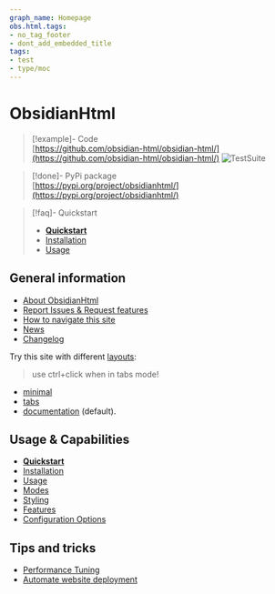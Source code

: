 ```yaml
---
graph_name: Homepage
obs.html.tags:
- no_tag_footer
- dont_add_embedded_title
tags:
- test
- type/moc
---
```

   
# ObsidianHtml   
> [!example]- Code   
> [https://github.com/obsidian-html/obsidian-html/](https://github.com/obsidian-html/obsidian-html/)  ![TestSuite](https://github.com/obsidian-html/obsidian-html/actions/workflows/test.yml/badge.svg)   
   
> [!done]- PyPi package   
> [https://pypi.org/project/obsidianhtml/](https://pypi.org/project/obsidianhtml/)   
   
> [!faq]- Quickstart   
> - **[Quickstart](./Instructions/Quickstart.md)**   
> - [Installation](./Instructions/Installation.md)   
> - [Usage](./Instructions/Usage.md)   
   
## General information   
   
- [About ObsidianHtml](./General%20Information/About%20ObsidianHtml.md)   
- [Report Issues & Request features](./General%20Information/Report%20Issues%20%26%20Request%20features.md)   
- [How to navigate this site](./General%20Information/Using%20the%20website.md)   
- [News](./News.md)   
- [Changelog](./Changelog/Changelog.md)   
   
Try this site with different [layouts](./Configurations/Styling/Styling.md#layouts):   
> use ctrl+click when in tabs mode!   
   
- [minimal](/minimal/index.html)   
- [tabs](/tabs/index.html)   
- [documentation](/index.html) (default).   
   
## Usage & Capabilities   
   
- **[Quickstart](./Instructions/Quickstart.md)**   
- [Installation](./Instructions/Installation.md)   
- [Usage](./Instructions/Usage.md)   
- [Modes](./Configurations/Modes/Modes.md)   
- [Styling](./Configurations/Styling/Styling.md)   
- [Features](./Configurations/Features/Features.md)   
- [Configuration Options](./Configurations/Configuration%20Options.md)   
   
## Tips and tricks   
   
- [Performance Tuning](./Configurations/Tweaking/Performance%20Tuning.md)   
- [Automate website deployment](./Automation/Automate%20website%20deployment.md)